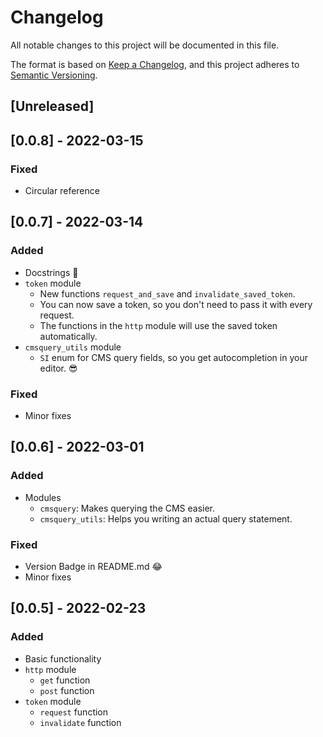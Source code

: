 # Changelog

All notable changes to this project will be documented in this file.

The format is based on [Keep a Changelog](https://keepachangelog.com/en/1.0.0/),
and this project adheres to [Semantic Versioning](https://semver.org/spec/v2.0.0.html).

## [Unreleased]

## [0.0.8] - 2022-03-15

### Fixed

- Circular reference

## [0.0.7] - 2022-03-14

### Added

- Docstrings 📖
- `token` module
  - New functions `request_and_save` and `invalidate_saved_token`.
  - You can now save a token, so you don't need to pass it with every request.
  - The functions in the `http` module will use the saved token automatically.
- `cmsquery_utils` module
  - `SI` enum for CMS query fields, so you get autocompletion in your editor. 😎

### Fixed

- Minor fixes

## [0.0.6] - 2022-03-01

### Added

- Modules
  - `cmsquery`: Makes querying the CMS easier.
  - `cmsquery_utils`: Helps you writing an actual query statement.

### Fixed

- Version Badge in README.md 😂
- Minor fixes

## [0.0.5] - 2022-02-23

### Added

- Basic functionality
- `http` module
  - `get` function
  - `post` function
- `token` module
  - `request` function
  - `invalidate` function
